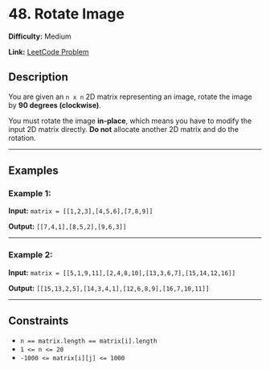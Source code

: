 # 48. Rotate Image

**Difficulty:** Medium

**Link:** [LeetCode Problem](https://leetcode.com/problems/rotate-image/)

## Description

You are given an `n x n` 2D matrix representing an image, rotate the image by **90 degrees (clockwise)**.

You must rotate the image **in-place**, which means you have to modify the input 2D matrix directly. **Do not** allocate another 2D matrix and do the rotation.

---

## Examples

### Example 1:

**Input:**
`matrix = [[1,2,3],[4,5,6],[7,8,9]]`

**Output:**
`[[7,4,1],[8,5,2],[9,6,3]]`

---

### Example 2:

**Input:**
`matrix = [[5,1,9,11],[2,4,8,10],[13,3,6,7],[15,14,12,16]]`

**Output:**
`[[15,13,2,5],[14,3,4,1],[12,6,8,9],[16,7,10,11]]`

---

## Constraints

- `n == matrix.length == matrix[i].length`
- `1 <= n <= 20`
- `-1000 <= matrix[i][j] <= 1000`

